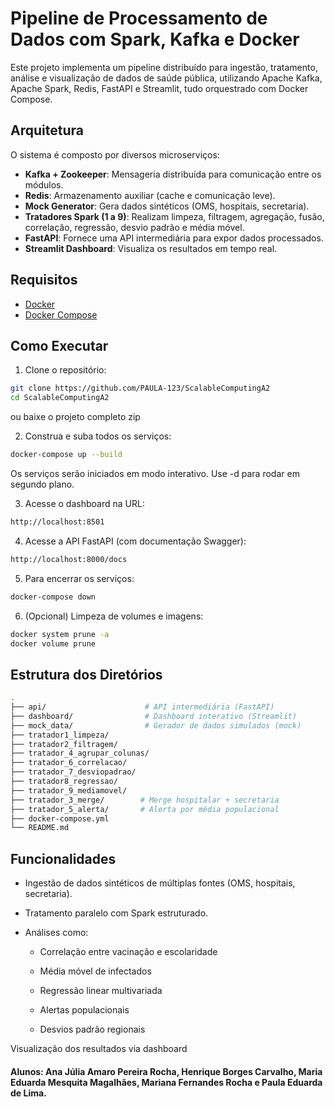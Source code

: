 #  Pipeline de Processamento de Dados com Spark, Kafka e Docker

Este projeto implementa um pipeline distribuído para ingestão, tratamento, análise e visualização de dados de saúde pública, utilizando Apache Kafka, Apache Spark, Redis, FastAPI e Streamlit, tudo orquestrado com Docker Compose.

##  Arquitetura

O sistema é composto por diversos microserviços:

- **Kafka + Zookeeper**: Mensageria distribuída para comunicação entre os módulos.
- **Redis**: Armazenamento auxiliar (cache e comunicação leve).
- **Mock Generator**: Gera dados sintéticos (OMS, hospitais, secretaria).
- **Tratadores Spark (1 a 9)**: Realizam limpeza, filtragem, agregação, fusão, correlação, regressão, desvio padrão e média móvel.
- **FastAPI**: Fornece uma API intermediária para expor dados processados.
- **Streamlit Dashboard**: Visualiza os resultados em tempo real.

##  Requisitos

- [Docker](https://www.docker.com/)
- [Docker Compose](https://docs.docker.com/compose/)

##  Como Executar

1. Clone o repositório:

```bash
git clone https://github.com/PAULA-123/ScalableComputingA2
cd ScalableComputingA2
```

ou baixe o projeto completo zip


2. Construa e suba todos os serviços:

```bash
docker-compose up --build

```
Os serviços serão iniciados em modo interativo. Use -d para rodar em segundo plano.

3. Acesse o dashboard na URL:

```bash
http://localhost:8501

```

4. Acesse a API FastAPI (com documentação Swagger):

```bash
http://localhost:8000/docs

```

5. Para encerrar os serviços:

```bash
docker-compose down

```

6. (Opcional) Limpeza de volumes e imagens:

```bash
docker system prune -a
docker volume prune

```

##  Estrutura dos Diretórios

```bash
.
├── api/                      # API intermediária (FastAPI)
├── dashboard/                # Dashboard interativo (Streamlit)
├── mock_data/                # Gerador de dados simulados (mock)
├── tratador1_limpeza/
├── tratador2_filtragem/
├── tratador_4_agrupar_colunas/
├── tratador_6_correlacao/
├── tratador_7_desviopadrao/
├── tratador8_regressao/
├── tratador_9_mediamovel/
├── tratador_3_merge/        # Merge hospitalar + secretaria
├── tratador_5_alerta/       # Alerta por média populacional
├── docker-compose.yml
└── README.md

```



## Funcionalidades

- Ingestão de dados sintéticos de múltiplas fontes (OMS, hospitais, secretaria).

- Tratamento paralelo com Spark estruturado.

- Análises como:

    - Correlação entre vacinação e escolaridade

    - Média móvel de infectados

    - Regressão linear multivariada

    - Alertas populacionais

    - Desvios padrão regionais

Visualização dos resultados via dashboard


#### Alunos: Ana Júlia Amaro Pereira Rocha, Henrique Borges Carvalho, Maria Eduarda Mesquita Magalhães, Mariana Fernandes Rocha e Paula Eduarda de Lima.
